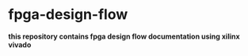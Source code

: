 # fpga-design-flow

**this repository contains fpga design flow documentation using xilinx vivado**
